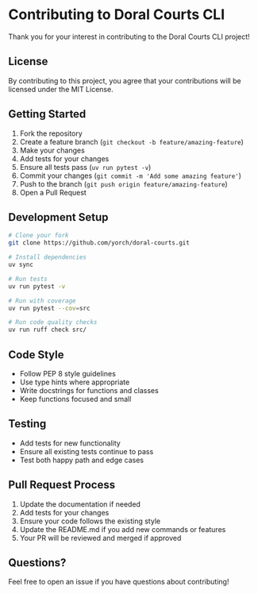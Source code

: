 # Contributing to Doral Courts CLI

Thank you for your interest in contributing to the Doral Courts CLI project!

## License

By contributing to this project, you agree that your contributions will be licensed under the MIT License.

## Getting Started

1. Fork the repository
2. Create a feature branch (`git checkout -b feature/amazing-feature`)
3. Make your changes
4. Add tests for your changes
5. Ensure all tests pass (`uv run pytest -v`)
6. Commit your changes (`git commit -m 'Add some amazing feature'`)
7. Push to the branch (`git push origin feature/amazing-feature`)
8. Open a Pull Request

## Development Setup

```bash
# Clone your fork
git clone https://github.com/yorch/doral-courts.git

# Install dependencies
uv sync

# Run tests
uv run pytest -v

# Run with coverage
uv run pytest --cov=src

# Run code quality checks
uv run ruff check src/
```

## Code Style

- Follow PEP 8 style guidelines
- Use type hints where appropriate
- Write docstrings for functions and classes
- Keep functions focused and small

## Testing

- Add tests for new functionality
- Ensure all existing tests continue to pass
- Test both happy path and edge cases

## Pull Request Process

1. Update the documentation if needed
2. Add tests for your changes
3. Ensure your code follows the existing style
4. Update the README.md if you add new commands or features
5. Your PR will be reviewed and merged if approved

## Questions?

Feel free to open an issue if you have questions about contributing!
